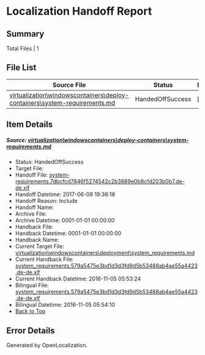 # <a name='report-top'></a> Localization Handoff Report

## Summary
 Total Files | 1

## File List
 Source File | Status | Details 
 ----------- | ------ | ------- 
 [virtualization\windowscontainers\deploy-containers\system-requirements.md](https://github.com/Microsoft/Virtualization-Documentation-Private/blob/8f096e9d557c60985c8512b43e4e4058cb307ed2/virtualization/windowscontainers/deploy-containers/system-requirements.md) | HandedOffSuccess | [Details](#c6f8dd68c6c9f346e26d29b0072a0e3d8c18759f288)

## Item Details
##### <a name='c6f8dd68c6c9f346e26d29b0072a0e3d8c18759f288'></a> Source: [virtualization\windowscontainers\deploy-containers\system-requirements.md](https://github.com/Microsoft/Virtualization-Documentation-Private/blob/8f096e9d557c60985c8512b43e4e4058cb307ed2/virtualization/windowscontainers/deploy-containers/system-requirements.md)
* Status: HandedOffSuccess
* Target File: 
* Handoff File: [system-requirements.7dbcfcd7846f5274542c2b3889e0b8cfd203b0b7.de-de.xlf](https://github.com/Microsoft/Virtualization-Documentation-Private.handoff/blob/44bddc3b8658adbc4fb2ca37106eab45c11d6dea/ol-handoff/Microsoft/Virtualization-Documentation-Private.de-de/live/system-requirements.7dbcfcd7846f5274542c2b3889e0b8cfd203b0b7.de-de.xlf)
* Handoff Datetime: 2017-06-09 19:36:18
* Handoff Reason: Include
* Handoff Name: 
* Archive File: 
* Archive Datetime: 0001-01-01 00:00:00
* Handback File: 
* Handback Datetime: 0001-01-01 00:00:00
* Handback Name: 
* Current Target File: [virtualization\windowscontainers\deployment\system_requirements.md](https://github.com/Microsoft/Virtualization-Documentation-Private.de-de/blob/dcceb8fd49170e953de63ab67b146c758822b276/virtualization/windowscontainers/deployment/system_requirements.md)
* Current Handback File: [system_requirements.579a5475e3bd1d3d3fd9d5b53488ab4ae55a4423.de-de.xlf](https://github.com/Microsoft/Virtualization-Documentation-Private.handback/blob/8e6e2a8fa6267dfcbca35032875f8052853a4695/ol-handback/Microsoft/Virtualization-Documentation-Private.de-de/live/system_requirements.579a5475e3bd1d3d3fd9d5b53488ab4ae55a4423.de-de.xlf)
* Current Handback Datetime: 2016-11-05 05:53:24
* Bilingual File: [system_requirements.579a5475e3bd1d3d3fd9d5b53488ab4ae55a4423.de-de.xlf](https://github.com/Microsoft/Virtualization-Documentation-Private.handback/blob/8e6e2a8fa6267dfcbca35032875f8052853a4695/ol-handback/Microsoft/Virtualization-Documentation-Private.de-de/live/system_requirements.579a5475e3bd1d3d3fd9d5b53488ab4ae55a4423.de-de.xlf)
* Bilingual Datetime: 2016-11-05 05:54:10
* [Back to Top](#report-top)


## Error Details

Generated by OpenLocalization.
